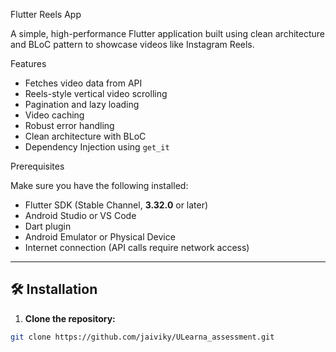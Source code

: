 Flutter Reels App

A simple, high-performance Flutter application built using clean architecture and BLoC pattern to showcase videos like Instagram Reels.

Features

* Fetches video data from API  
* Reels-style vertical video scrolling  
* Pagination and lazy loading  
* Video caching  
* Robust error handling  
* Clean architecture with BLoC  
* Dependency Injection using `get_it`  



Prerequisites

Make sure you have the following installed:

- Flutter SDK (Stable Channel, **3.32.0** or later)
- Android Studio or VS Code
- Dart plugin
- Android Emulator or Physical Device
- Internet connection (API calls require network access)

---

## 🛠 Installation

1. **Clone the repository:**

```bash
git clone https://github.com/jaiviky/ULearna_assessment.git
